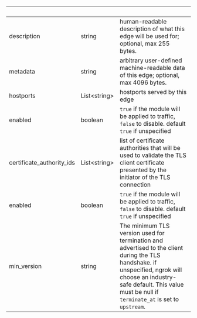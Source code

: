 <!-- Code generated for API Clients. DO NOT EDIT. -->

| &nbsp;                    | &nbsp;             | &nbsp;                                                                                                                                                                                                                          |
| ------------------------- | ------------------ | ------------------------------------------------------------------------------------------------------------------------------------------------------------------------------------------------------------------------------- |
| description               | string             | human-readable description of what this edge will be used for; optional, max 255 bytes.                                                                                                                                         |
| metadata                  | string             | arbitrary user-defined machine-readable data of this edge; optional, max 4096 bytes.                                                                                                                                            |
| hostports                 | List&lt;string&gt; | hostports served by this edge                                                                                                                                                                                                   |
| enabled                   | boolean            | `true` if the module will be applied to traffic, `false` to disable. default `true` if unspecified                                                                                                                              |
| certificate_authority_ids | List&lt;string&gt; | list of certificate authorities that will be used to validate the TLS client certificate presented by the initiator of the TLS connection                                                                                       |
| enabled                   | boolean            | `true` if the module will be applied to traffic, `false` to disable. default `true` if unspecified                                                                                                                              |
| min_version               | string             | The minimum TLS version used for termination and advertised to the client during the TLS handshake. if unspecified, ngrok will choose an industry-safe default. This value must be null if `terminate_at` is set to `upstream`. |
